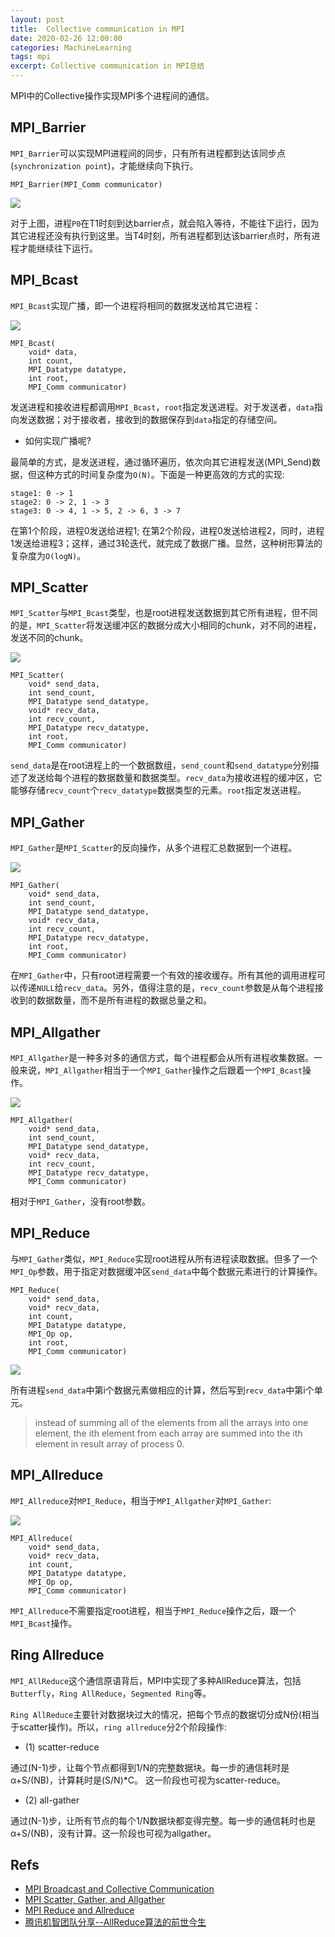 ```yaml
---
layout: post
title:  Collective communication in MPI
date: 2020-02-26 12:00:00
categories: MachineLearning
tags: mpi
excerpt: Collective communication in MPI总结
---
```


MPI中的Collective操作实现MPI多个进程间的通信。

## MPI_Barrier

`MPI_Barrier`可以实现MPI进程间的同步，只有所有进程都到达该同步点(`synchronization point`)，才能继续向下执行。

```
MPI_Barrier(MPI_Comm communicator)
```

![](/assets/mpi/mpi_barrier_00.png)

对于上图，进程`P0`在T1时刻到达barrier点，就会陷入等待，不能往下运行，因为其它进程还没有执行到这里。当T4时刻，所有进程都到达该barrier点时，所有进程才能继续往下运行。

## MPI_Bcast

`MPI_Bcast`实现广播，即一个进程将相同的数据发送给其它进程：

![](/assets/mpi/mpi_broadcast_00)

```
MPI_Bcast(
    void* data,
    int count,
    MPI_Datatype datatype,
    int root,
    MPI_Comm communicator)
```

发送进程和接收进程都调用`MPI_Bcast`，`root`指定发送进程。对于发送者，`data`指向发送数据；对于接收者，接收到的数据保存到`data`指定的存储空间。

* 如何实现广播呢?

最简单的方式，是发送进程，通过循环遍历，依次向其它进程发送(MPI_Send)数据，但这种方式的时间复杂度为`O(N)`。下面是一种更高效的方式的实现:

```
stage1: 0 -> 1
stage2: 0 -> 2, 1 -> 3
stage3: 0 -> 4, 1 -> 5, 2 -> 6, 3 -> 7
```

在第1个阶段，进程0发送给进程1; 在第2个阶段，进程0发送给进程2，同时，进程1发送给进程3；这样，通过3轮迭代，就完成了数据广播。显然，这种树形算法的复杂度为`O(logN)`。


## MPI_Scatter

`MPI_Scatter`与`MPI_Bcast`类型，也是root进程发送数据到其它所有进程，但不同的是，`MPI_Scatter`将发送缓冲区的数据分成大小相同的chunk，对不同的进程，发送不同的chunk。

![](/assets/mpi/mpi_broadcast_sscatter_00.png)

```
MPI_Scatter(
    void* send_data,
    int send_count,
    MPI_Datatype send_datatype,
    void* recv_data,
    int recv_count,
    MPI_Datatype recv_datatype,
    int root,
    MPI_Comm communicator)
```
`send_data`是在root进程上的一个数据数组，`send_count`和`send_datatype`分别描述了发送给每个进程的数据数量和数据类型。`recv_data`为接收进程的缓冲区，它能够存储`recv_count`个`recv_datatype`数据类型的元素。`root`指定发送进程。

## MPI_Gather

`MPI_Gather`是`MPI_Scatter`的反向操作，从多个进程汇总数据到一个进程。

![](/assets/mpi/mpi_gather_00.png)

```
MPI_Gather(
    void* send_data,
    int send_count,
    MPI_Datatype send_datatype,
    void* recv_data,
    int recv_count,
    MPI_Datatype recv_datatype,
    int root,
    MPI_Comm communicator)
```

在`MPI_Gather`中，只有root进程需要一个有效的接收缓存。所有其他的调用进程可以传递`NULL`给`recv_data`。另外，值得注意的是，`recv_count`参数是从每个进程接收到的数据数量，而不是所有进程的数据总量之和。

## MPI_Allgather

`MPI_Allgather`是一种多对多的通信方式，每个进程都会从所有进程收集数据。一般来说，`MPI_Allgather`相当于一个`MPI_Gather`操作之后跟着一个`MPI_Bcast`操作。

![](/assets/mpi/mpi_allgather_00.png)

```
MPI_Allgather(
    void* send_data,
    int send_count,
    MPI_Datatype send_datatype,
    void* recv_data,
    int recv_count,
    MPI_Datatype recv_datatype,
    MPI_Comm communicator)
```

相对于`MPI_Gather`，没有root参数。

## MPI_Reduce

与`MPI_Gather`类似，`MPI_Reduce`实现root进程从所有进程读取数据。但多了一个`MPI_Op`参数，用于指定对数据缓冲区`send_data`中每个数据元素进行的计算操作。

```
MPI_Reduce(
    void* send_data,
    void* recv_data,
    int count,
    MPI_Datatype datatype,
    MPI_Op op,
    int root,
    MPI_Comm communicator)
```

![](/assets/mpi/mpi_reduce_00.png)

所有进程`send_data`中第i个数据元素做相应的计算，然后写到`recv_data`中第i个单元。

> instead of summing all of the elements from all the arrays into one element, the ith element from each array are summed into the ith element in result array of process 0.


## MPI_Allreduce

`MPI_Allreduce`对`MPI_Reduce`，相当于`MPI_Allgather`对`MPI_Gather`:

![](/assets/mpi/mpi_allreduce_00.png)

```
MPI_Allreduce(
    void* send_data,
    void* recv_data,
    int count,
    MPI_Datatype datatype,
    MPI_Op op,
    MPI_Comm communicator)
```

`MPI_Allreduce`不需要指定root进程，相当于`MPI_Reduce`操作之后，跟一个`MPI_Bcast`操作。

## Ring Allreduce

`MPI_AllReduce`这个通信原语背后，MPI中实现了多种AllReduce算法，包括`Butterfly`，`Ring AllReduce`，`Segmented Ring`等。

`Ring AllReduce`主要针对数据块过大的情况，把每个节点的数据切分成N份(相当于scatter操作)。所以，`ring allreduce`分2个阶段操作:

 * (1) scatter-reduce

 通过(N-1)步，让每个节点都得到1/N的完整数据块。每一步的通信耗时是α+S/(NB)，计算耗时是(S/N)*C。 这一阶段也可视为scatter-reduce。

 * (2) all-gather

 通过(N-1)步，让所有节点的每个1/N数据块都变得完整。每一步的通信耗时也是α+S/(NB)，没有计算。这一阶段也可视为allgather。

## Refs

* [MPI Broadcast and Collective Communication](https://mpitutorial.com/tutorials/mpi-broadcast-and-collective-communication/)
* [MPI Scatter, Gather, and Allgather](https://mpitutorial.com/tutorials/mpi-scatter-gather-and-allgather/)
* [MPI Reduce and Allreduce](https://mpitutorial.com/tutorials/mpi-reduce-and-allreduce/)
* [腾讯机智团队分享--AllReduce算法的前世今生](https://zhuanlan.zhihu.com/p/79030485)

